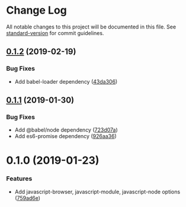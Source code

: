 # Change Log

All notable changes to this project will be documented in this file. See [standard-version](https://github.com/conventional-changelog/standard-version) for commit guidelines.

## [0.1.2](https://github.com/edahlseng/configuration-build/compare/v0.1.1...v0.1.2) (2019-02-19)


### Bug Fixes

* Add babel-loader dependency ([43da306](https://github.com/edahlseng/configuration-build/commit/43da306))



## [0.1.1](https://github.com/edahlseng/configuration-build/compare/v0.1.0...v0.1.1) (2019-01-30)


### Bug Fixes

* Add @babel/node dependency ([723d07a](https://github.com/edahlseng/configuration-build/commit/723d07a))
* Add es6-promise dependency ([926aa36](https://github.com/edahlseng/configuration-build/commit/926aa36))



# 0.1.0 (2019-01-23)


### Features

* Add javascript-browser, javascript-module, javascript-node options ([759ad6e](https://github.com/edahlseng/configuration-build/commit/759ad6e))
